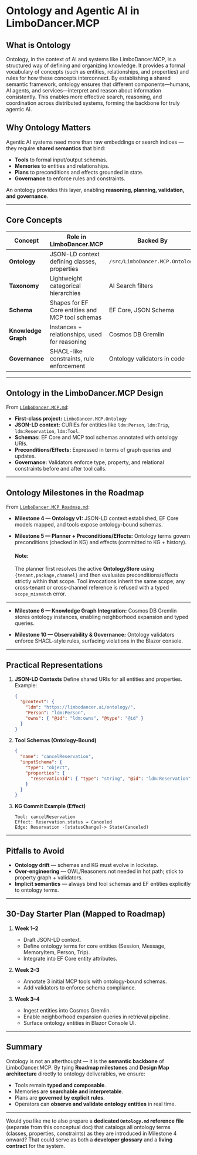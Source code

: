 
# Ontology and Agentic AI in LimboDancer.MCP

## What is Ontology

Ontology, in the context of AI and systems like LimboDancer.MCP, is a structured way of defining and organizing knowledge. It provides a formal vocabulary of concepts (such as entities, relationships, and properties) and rules for how these concepts interconnect. By establishing a shared semantic framework, ontology ensures that different components—humans, AI agents, and services—interpret and reason about information consistently. This enables more effective search, reasoning, and coordination across distributed systems, forming the backbone for truly agentic AI.

## Why Ontology Matters

Agentic AI systems need more than raw embeddings or search indices — they require **shared semantics** that bind:

* **Tools** to formal input/output schemas.
* **Memories** to entities and relationships.
* **Plans** to preconditions and effects grounded in state.
* **Governance** to enforce rules and constraints.

An ontology provides this layer, enabling **reasoning, planning, validation, and governance**.

---

## Core Concepts

| Concept             | Role in LimboDancer.MCP                          | Backed By                       |
| ------------------- | ------------------------------------------------ | ------------------------------- |
| **Ontology**        | JSON-LD context defining classes, properties     | `/src/LimboDancer.MCP.Ontology` |
| **Taxonomy**        | Lightweight categorical hierarchies              | AI Search filters               |
| **Schema**          | Shapes for EF Core entities and MCP tool schemas | EF Core, JSON Schema            |
| **Knowledge Graph** | Instances + relationships, used for reasoning    | Cosmos DB Gremlin               |
| **Governance**      | SHACL-like constraints, rule enforcement         | Ontology validators in code     |

---

## Ontology in the LimboDancer.MCP Design

From [`LimboDancer.MCP.md`](./LimboDancer.MCP.md):

* **First-class project:** `LimboDancer.MCP.Ontology`
* **JSON-LD context:** CURIEs for entities like `ldm:Person`, `ldm:Trip`, `ldm:Reservation`, `ldm:Tool`.
* **Schemas:** EF Core and MCP tool schemas annotated with ontology URIs.
* **Preconditions/Effects:** Expressed in terms of graph queries and updates.
* **Governance:** Validators enforce type, property, and relational constraints before and after tool calls.

---

## Ontology Milestones in the Roadmap

From [`LimboDancer.MCP Roadmap.md`](./LimboDancer.MCP%20Roadmap.md):

* **Milestone 4 — Ontology v1:**
  JSON-LD context established, EF Core models mapped, and tools expose ontology-bound schemas.

* **Milestone 5 — Planner + Preconditions/Effects:**
  Ontology terms govern preconditions (checked in KG) and effects (committed to KG + history).
  
  #### Note: 
  The planner first resolves the active **OntologyStore** using `{tenant,package,channel}` and then evaluates preconditions/effects strictly within that scope. Tool invocations inherit the same scope; any cross‑tenant or cross‑channel reference is refused with a typed `scope_mismatch` error.

---

* **Milestone 6 — Knowledge Graph Integration:**
  Cosmos DB Gremlin stores ontology instances, enabling neighborhood expansion and typed queries.

* **Milestone 10 — Observability & Governance:**
  Ontology validators enforce SHACL-style rules, surfacing violations in the Blazor console.

---

## Practical Representations

1. **JSON-LD Contexts**
   Define shared URIs for all entities and properties. Example:

   ```json
   {
     "@context": {
       "ldm": "https://limbodancer.ai/ontology/",
       "Person": "ldm:Person",
       "owns": { "@id": "ldm:owns", "@type": "@id" }
     }
   }
   ```

2. **Tool Schemas (Ontology-Bound)**

   ```json
   {
     "name": "cancelReservation",
     "inputSchema": {
       "type": "object",
       "properties": {
         "reservationId": { "type": "string", "@id": "ldm:Reservation" }
       }
     }
   }
   ```

3. **KG Commit Example (Effect)**

   ```
   Tool: cancelReservation
   Effect: Reservation.status → Canceled
   Edge: Reservation -[statusChange]-> State(Canceled)
   ```

---

## Pitfalls to Avoid

* **Ontology drift** — schemas and KG must evolve in lockstep.
* **Over-engineering** — OWL/Reasoners not needed in hot path; stick to property graph + validators.
* **Implicit semantics** — always bind tool schemas and EF entities explicitly to ontology terms.

---

## 30-Day Starter Plan (Mapped to Roadmap)

1. **Week 1–2**

   * Draft JSON-LD context.
   * Define ontology terms for core entities (Session, Message, MemoryItem, Person, Trip).
   * Integrate into EF Core entity attributes.

2. **Week 2–3**

   * Annotate 3 initial MCP tools with ontology-bound schemas.
   * Add validators to enforce schema compliance.

3. **Week 3–4**

   * Ingest entities into Cosmos Gremlin.
   * Enable neighborhood expansion queries in retrieval pipeline.
   * Surface ontology entities in Blazor Console UI.

---

## Summary

Ontology is not an afterthought — it is the **semantic backbone** of LimboDancer.MCP.
By tying **Roadmap milestones** and **Design Map architecture** directly to ontology deliverables, we ensure:

* Tools remain **typed and composable**.
* Memories are **searchable and interpretable**.
* Plans are **governed by explicit rules**.
* Operators can **observe and validate ontology entities** in real time.

---



Would you like me to also prepare a **dedicated `Ontology.md` reference file** (separate from this conceptual doc) that catalogs all ontology terms (classes, properties, constraints) as they are introduced in Milestone 4 onward? That could serve as both a **developer glossary** and a **living contract** for the system.
